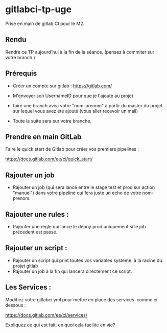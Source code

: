 # gitlabci-tp-uge
Prise en main de gitlab CI pour le M2.

## Rendu 

Rendre ce TP aujourd'hui à la fin de la séance. (pensez à commiter sur votre branch.)


## Prérequis

- Créer un compte sur gitlab : https://gitlab.com/

- M'envoyer son UsernameID pour que je l'ajoute au projet

- faire une branch avec votre "nom-prennm" à partir du master du projet sur lequel vous avez été ajouté (vous aller recevoir un mail)

- Toute la suite sera sur votre branche.

## Prendre en main GitLab

Faire le quick start de Gitlab pour créer vos premiers pipelines :

https://docs.gitlab.com/ee/ci/quick_start/

## Rajouter un job 

- Rajouter un job (qui sera lancé entre le stage test et prod sur action "manuel") dans votre pipeline qui fera juste un echo de votre nom-prenom.

## Rajouter une rules :

- Rajouter une règle qui lance le dépoy prod uniquement si le job précedent est passé.

## Rajouter un script :

- Rajouter un script qui print toutes vos variables systeme. à la racine du projet gitlab 
- Rajouter un job à la fin qui lancera directement ce script.

## Les Services :

Modifiez votre gitlabci.yml pour mettre en place des services. comme ci dessous :

https://docs.gitlab.com/ee/ci/services/

Expliquez ce qui est fait, en quoi cela facilite en vie?


